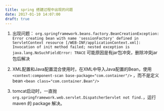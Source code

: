 ```yaml
---
title: spring 搭建过程中出现的问题
date: 2017-01-10 14:07:00
draft: true
---
```


1. 出现问题：
`org.springframework.beans.factory.BeanCreationException: Error creating bean with name 'sessionFactory' defined in ServletContext resource [/WEB-INF/applicationContext.xml]: Invocation of init method failed; nested exception is java.lang.NoSuchFieldError: TRACE`
可能原因是有jar包冲突，删除冲突jar包后解决

2. XML配置和Java配置混合使用时，在XML中导入Java配置的Bean，使用 `<context:component-scan base-package="com.container"/>` ，而不是定义bean `<bean class="com.container.Bean"/>`

3. tomcat启动时，一直抛 `org.springframework.web.servlet.DispatcherServlet not find.`，运行 maven 的 package 解决。